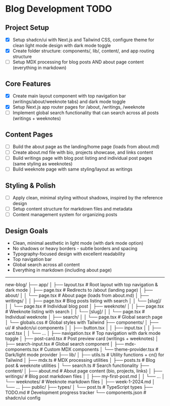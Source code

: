 # Blog Development TODO

## Project Setup

- [x] Setup shadcn/ui with Next.js and Tailwind CSS, configure theme for clean light mode design with dark mode toggle
- [x] Create folder structure: components/, lib/, content/, and app routing structure
- [ ] Setup MDX processing for blog posts AND about page content (everything in markdown)

## Core Features

- [x] Create main layout component with top navigation bar (writings/about/weeknote tabs) and dark mode toggle
- [x] Setup Next.js app router pages for /about, /writings, /weeknote
- [ ] Implement global search functionality that can search across all posts (writings + weeknotes)

## Content Pages

- [ ] Build the about page as the landing/home page (loads from about.md)
- [ ] Create about.md file with bio, projects showcase, and links content
- [ ] Build writings page with blog post listing and individual post pages (same styling as weeknotes)
- [ ] Build weeknote page with same styling/layout as writings

## Styling & Polish

- [ ] Apply clean, minimal styling without shadows, inspired by the reference design
- [ ] Setup content structure for markdown files and metadata
- [ ] Content management system for organizing posts

## Design Goals

- Clean, minimal aesthetic in light mode (with dark mode option)
- No shadows or heavy borders - subtle borders and spacing
- Typography-focused design with excellent readability
- Top navigation bar
- Global search across all content
- Everything in markdown (including about page)


----
new-blog/
├── app/
│   ├── layout.tsx              # Root layout with top navigation & dark mode
│   ├── page.tsx                # Redirects to /about (landing page)
│   ├── about/
│   │   └── page.tsx            # About page (loads from about.md)
│   ├── writings/
│   │   ├── page.tsx            # Blog posts listing with search
│   │   └── [slug]/
│   │       └── page.tsx        # Individual blog post
│   ├── weeknote/
│   │   ├── page.tsx            # Weeknote listing with search
│   │   └── [slug]/
│   │       └── page.tsx        # Individual weeknote
│   ├── search/
│   │   └── page.tsx            # Global search page
│   └── globals.css             # Global styles with Tailwind
├── components/
│   ├── ui/                     # shadcn/ui components
│   │   ├── button.tsx
│   │   ├── input.tsx
│   │   ├── card.tsx
│   │   └── ...
│   ├── navigation.tsx          # Top navigation with dark mode toggle
│   ├── post-card.tsx          # Post preview card (writings + weeknotes)
│   ├── search-input.tsx        # Global search component
│   ├── mdx-components.tsx      # Custom MDX components
│   └── theme-provider.tsx      # Dark/light mode provider
├── lib/
│   ├── utils.ts               # Utility functions + cn() for Tailwind
│   ├── mdx.ts                 # MDX processing utilities
│   ├── posts.ts               # Blog post & weeknote utilities
│   └── search.ts              # Search functionality
├── content/
│   ├── about.md               # About page content (bio, projects, links)
│   ├── writings/              # Blog post markdown files
│   │   ├── my-first-post.md
│   │   └── ...
│   └── weeknotes/             # Weeknote markdown files
│       ├── week-1-2024.md
│       └── ...
├── public/
├── types/
│   └── post.ts                # TypeScript types
├── TODO.md                    # Development progress tracker
└── components.json            # shadcn/ui config